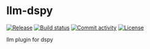 # llm-dspy

[![Release](https://img.shields.io/github/v/release/imaurer/llm-dspy)](https://img.shields.io/github/v/release/imaurer/llm-dspy)
[![Build status](https://img.shields.io/github/actions/workflow/status/imaurer/llm-dspy/main.yml?branch=main)](https://github.com/imaurer/llm-dspy/actions/workflows/main.yml?query=branch%3Amain)
[![Commit activity](https://img.shields.io/github/commit-activity/m/imaurer/llm-dspy)](https://img.shields.io/github/commit-activity/m/imaurer/llm-dspy)
[![License](https://img.shields.io/github/license/imaurer/llm-dspy)](https://img.shields.io/github/license/imaurer/llm-dspy)

llm plugin for dspy
